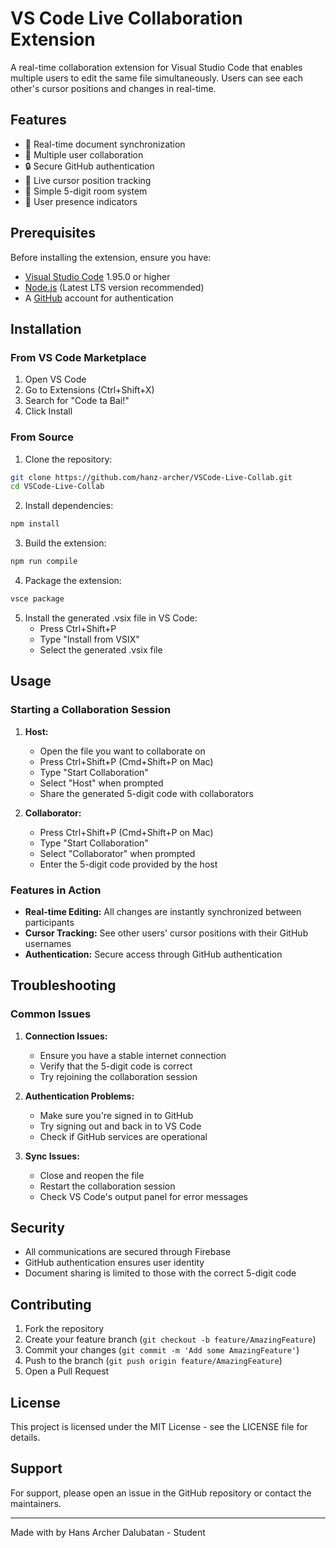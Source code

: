 ﻿# VS Code Live Collaboration Extension

A real-time collaboration extension for Visual Studio Code that enables multiple users to edit the same file simultaneously. Users can see each other's cursor positions and changes in real-time.

## Features

- 🔄 Real-time document synchronization
- 👥 Multiple user collaboration
- 🔒 Secure GitHub authentication
- 📍 Live cursor position tracking
- 🎯 Simple 5-digit room system
- 👤 User presence indicators

## Prerequisites

Before installing the extension, ensure you have:

- [Visual Studio Code](https://code.visualstudio.com/) 1.95.0 or higher
- [Node.js](https://nodejs.org/) (Latest LTS version recommended)
- A [GitHub](https://github.com/) account for authentication

## Installation

### From VS Code Marketplace

1. Open VS Code
2. Go to Extensions (Ctrl+Shift+X)
3. Search for "Code ta Bai!"
4. Click Install

### From Source

1. Clone the repository:
```bash
git clone https://github.com/hanz-archer/VSCode-Live-Collab.git
cd VSCode-Live-Collab
```

2. Install dependencies:
```bash
npm install
```

3. Build the extension:
```bash
npm run compile
```

4. Package the extension:
```bash
vsce package
```

5. Install the generated .vsix file in VS Code:
   - Press Ctrl+Shift+P
   - Type "Install from VSIX"
   - Select the generated .vsix file

## Usage

### Starting a Collaboration Session

1. **Host:**
   - Open the file you want to collaborate on
   - Press Ctrl+Shift+P (Cmd+Shift+P on Mac)
   - Type "Start Collaboration"
   - Select "Host" when prompted
   - Share the generated 5-digit code with collaborators

2. **Collaborator:**
   - Press Ctrl+Shift+P (Cmd+Shift+P on Mac)
   - Type "Start Collaboration"
   - Select "Collaborator" when prompted
   - Enter the 5-digit code provided by the host

### Features in Action

- **Real-time Editing:** All changes are instantly synchronized between participants
- **Cursor Tracking:** See other users' cursor positions with their GitHub usernames
- **Authentication:** Secure access through GitHub authentication

## Troubleshooting

### Common Issues

1. **Connection Issues:**
   - Ensure you have a stable internet connection
   - Verify that the 5-digit code is correct
   - Try rejoining the collaboration session

2. **Authentication Problems:**
   - Make sure you're signed in to GitHub
   - Try signing out and back in to VS Code
   - Check if GitHub services are operational

3. **Sync Issues:**
   - Close and reopen the file
   - Restart the collaboration session
   - Check VS Code's output panel for error messages

## Security

- All communications are secured through Firebase
- GitHub authentication ensures user identity
- Document sharing is limited to those with the correct 5-digit code

## Contributing

1. Fork the repository
2. Create your feature branch (`git checkout -b feature/AmazingFeature`)
3. Commit your changes (`git commit -m 'Add some AmazingFeature'`)
4. Push to the branch (`git push origin feature/AmazingFeature`)
5. Open a Pull Request

## License

This project is licensed under the MIT License - see the LICENSE file for details.

## Support

For support, please open an issue in the GitHub repository or contact the maintainers.

---

Made with by Hans Archer Dalubatan - Student
